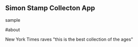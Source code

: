 Simon Stamp Collecton App
----
sample

#about

New York Times raves "this is the best collection of the ages"
